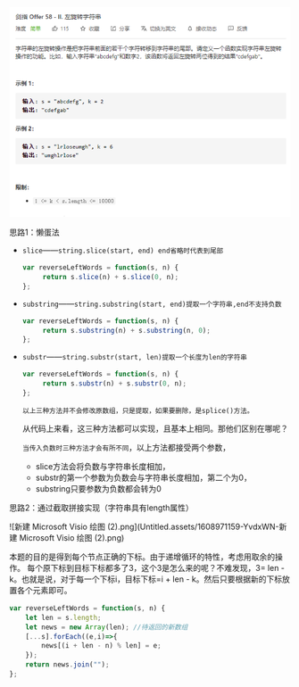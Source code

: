 ![image-20210516223139556](Untitled.assets/image-20210516223139556.png)



思路1：懒蛋法

- `slice`——`string.slice(start, end) end省略时代表到尾部`

  ```js
  var reverseLeftWords = function(s, n) {
       return s.slice(n) + s.slice(0, n);
  };
  ```

- `substring`——`string.substring(start, end)提取一个字符串,end不支持负数`

  ```javascript
  var reverseLeftWords = function(s, n) {
       return s.substring(n) + s.substring(n, 0);
  };
  ```

- `substr`——`string.substr(start, len)提取一个长度为len的字符串`

  ```js
  var reverseLeftWords = function(s, n) {
       return s.substr(n) + s.substr(0, n);
  };
  ```

  `以上三种方法并不会修改原数组，只是提取，如果要删除，是splice()方法。`

  从代码上来看，这三种方法都可以实现，且基本上相同。那他们区别在哪呢？

  `当传入负数时三种方法才会有所不同`，以上方法都接受两个参数，

  - slice方法会将负数与字符串长度相加，
  - substr的第一个参数为负数会与字符串长度相加，第二个为0，
  - substring只要参数为负数都会转为0

思路2：通过截取拼接实现（字符串具有length属性）

![新建 Microsoft Visio 绘图 (2).png](Untitled.assets/1608971159-YvdxWN-新建 Microsoft Visio 绘图 (2).png)

本题的目的是得到每个节点正确的下标。由于递增循环的特性，考虑用取余的操作。
每个原下标到目标下标都多了3，这个3是怎么来的呢？不难发现，3= len - k。也就是说，对于每一个下标i，目标下标=i + len - k。然后只要根据新的下标放置各个元素即可。

```js
var reverseLeftWords = function(s, n) {
    let len = s.length;
    let news = new Array(len); //待返回的新数组
    [...s].forEach((e,i)=>{
        news[(i + len - n) % len] = e;
    });
    return news.join("");
};
```

